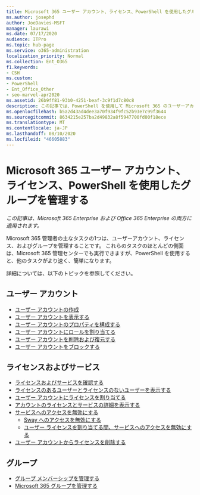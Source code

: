 ```yaml
---
title: Microsoft 365 ユーザー アカウント、ライセンス、PowerShell を使用したグループを管理する
ms.author: josephd
author: JoeDavies-MSFT
manager: laurawi
ms.date: 07/17/2020
audience: ITPro
ms.topic: hub-page
ms.service: o365-administration
localization_priority: Normal
ms.collection: Ent_O365
f1.keywords:
- CSH
ms.custom:
- PowerShell
- Ent_Office_Other
- seo-marvel-apr2020
ms.assetid: 26b9ff81-93b0-4251-beaf-3c9f1d7c80c8
description: この記事では、PowerShell を使用して Microsoft 365 のユーザーアカウント、ライセンス、グループを管理する方法について説明します。
ms.openlocfilehash: b5a2d43ad4dee3a70f934f9fc52b93e7c99f3644
ms.sourcegitcommit: 8634215e257ba2d49832a8f5947700fd00f18ece
ms.translationtype: MT
ms.contentlocale: ja-JP
ms.lasthandoff: 08/10/2020
ms.locfileid: "46605883"
---
```

# <a name="manage-microsoft-365-user-accounts-licenses-and-groups-with-powershell"></a>Microsoft 365 ユーザー アカウント、ライセンス、PowerShell を使用したグループを管理する

*この記事は、Microsoft 365 Enterprise および Office 365 Enterprise の両方に適用されます。*

Microsoft 365 管理者の主なタスクの1つは、ユーザーアカウント、ライセンス、およびグループを管理することです。 これらのタスクのほとんどの側面は、Microsoft 365 管理センターでも実行できますが、PowerShell を使用すると、他のタスクがより速く、簡単になります。 

詳細については、以下のトピックを参照してください。

## <a name="user-accounts"></a>ユーザー アカウント

- [ユーザー アカウントの作成](create-user-accounts-with-office-365-powershell.md)
- [ユーザー アカウントを表示する](view-user-accounts-with-office-365-powershell.md)
- [ユーザー アカウントのプロパティを構成する](configure-user-account-properties-with-office-365-powershell.md)
- [ユーザー アカウントにロールを割り当てる](assign-roles-to-user-accounts-with-office-365-powershell.md)
- [ユーザー アカウントを削除および復元する](delete-and-restore-user-accounts-with-office-365-powershell.md)
- [ユーザー アカウントをブロックする](block-user-accounts-with-office-365-powershell.md)

## <a name="licenses-and-services"></a>ライセンスおよびサービス
- [ライセンスおよびサービスを確認する](view-licenses-and-services-with-office-365-powershell.md)
- [ライセンスのあるユーザーとライセンスのないユーザーを表示する](view-licensed-and-unlicensed-users-with-office-365-powershell.md)
- [ユーザー アカウントにライセンスを割り当てる](assign-licenses-to-user-accounts-with-office-365-powershell.md)
- [アカウントのライセンスとサービスの詳細を表示する](view-account-license-and-service-details-with-office-365-powershell.md)
- [サービスへのアクセスを無効にする](disable-access-to-services-with-office-365-powershell.md)
  - [Sway へのアクセスを無効にする](disable-access-to-sway-with-office-365-powershell.md)
  - [ユーザー ライセンスを割り当てる間、サービスへのアクセスを無効にする](disable-access-to-services-while-assigning-user-licenses.md)
- [ユーザー アカウントからライセンスを削除する](remove-licenses-from-user-accounts-with-office-365-powershell.md)

## <a name="groups"></a>グループ
- [グループ メンバーシップを管理する](maintain-group-membership-with-office-365-powershell.md)
- [Microsoft 365 グループを管理する](manage-office-365-groups-with-powershell.md)


